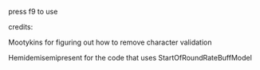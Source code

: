 press f9 to use


credits:

Mootykins for figuring out how to remove character validation

Hemidemisemipresent for the code that uses StartOfRoundRateBuffModel
